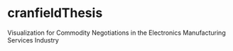 cranfieldThesis
===============

Visualization for Commodity Negotiations in the Electronics Manufacturing Services Industry
